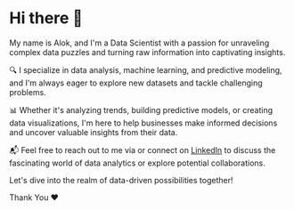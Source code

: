# Hi there 👋

My name is Alok, and I'm a Data Scientist with a passion for unraveling complex data puzzles and turning raw information into captivating insights.

🔍 I specialize in data analysis, machine learning, and predictive modeling, and I'm always eager to explore new datasets and tackle challenging problems.

📊 Whether it's analyzing trends, building predictive models, or creating data visualizations, I'm here to help businesses make informed decisions and uncover valuable insights from their data.

📬 Feel free to reach out to me via or connect on [LinkedIn](https://www.linkedin.com/in/alokranjan-in/) to discuss the fascinating world of data analytics or explore potential collaborations.

Let's dive into the realm of data-driven possibilities together!

Thank You ❤️
